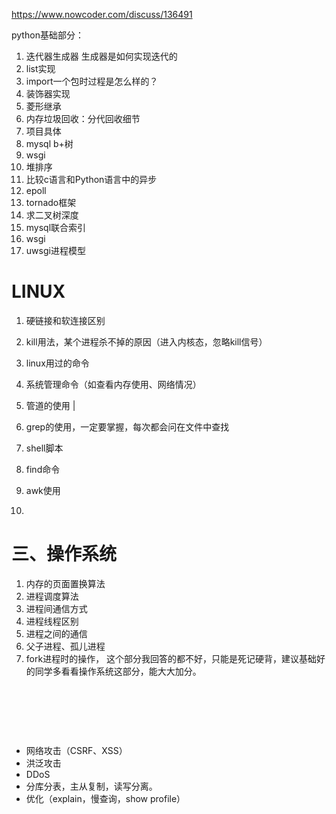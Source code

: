 https://www.nowcoder.com/discuss/136491

python基础部分： 

1.    迭代器生成器 生成器是如何实现迭代的  
2.    list实现  
3.    import一个包时过程是怎么样的？  
4.    装饰器实现  
5.    菱形继承  
6.    内存垃圾回收：分代回收细节  
7.    项目具体  
8.    mysql b+树  
9.    wsgi
10. 堆排序
11. 比较c语言和Python语言中的异步
12. epoll
13. tornado框架
14. 求二叉树深度
15. mysql联合索引
16. wsgi
17. uwsgi进程模型

# LINUX

1. 硬链接和软连接区别

2. kill用法，某个进程杀不掉的原因（进入内核态，忽略kill信号）

3. linux用过的命令

4. 系统管理命令（如查看内存使用、网络情况）

5. 管道的使用 |

6. grep的使用，一定要掌握，每次都会问在文件中查找

7. shell脚本

8. find命令

9. awk使用

10. ​

   # 三、操作系统

   1. 内存的页面置换算法
   2. 进程调度算法
   3. 进程间通信方式
   4. 进程线程区别
   5. 进程之间的通信
   6. 父子进程、孤儿进程
   7. fork进程时的操作， 
      这个部分我回答的都不好，只能是死记硬背，建议基础好的同学多看看操作系统这部分，能大大加分。

   ​

   ​

   ​

   - 网络攻击（CSRF、XSS）
   - 洪泛攻击
   - DDoS
   - 分库分表，主从复制，读写分离。
   - 优化（explain，慢查询，show profile）